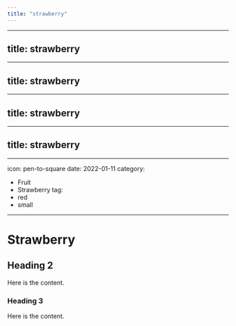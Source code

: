 ```yaml
---
title: "strawberry"
---
```

---
title: strawberry
---
---
title: strawberry
---
---
title: strawberry
---
---
title: strawberry
---
---
icon: pen-to-square
date: 2022-01-11
category:
  - Fruit
  - Strawberry
tag:
  - red
  - small
---

# Strawberry

## Heading 2

Here is the content.

### Heading 3

Here is the content.

